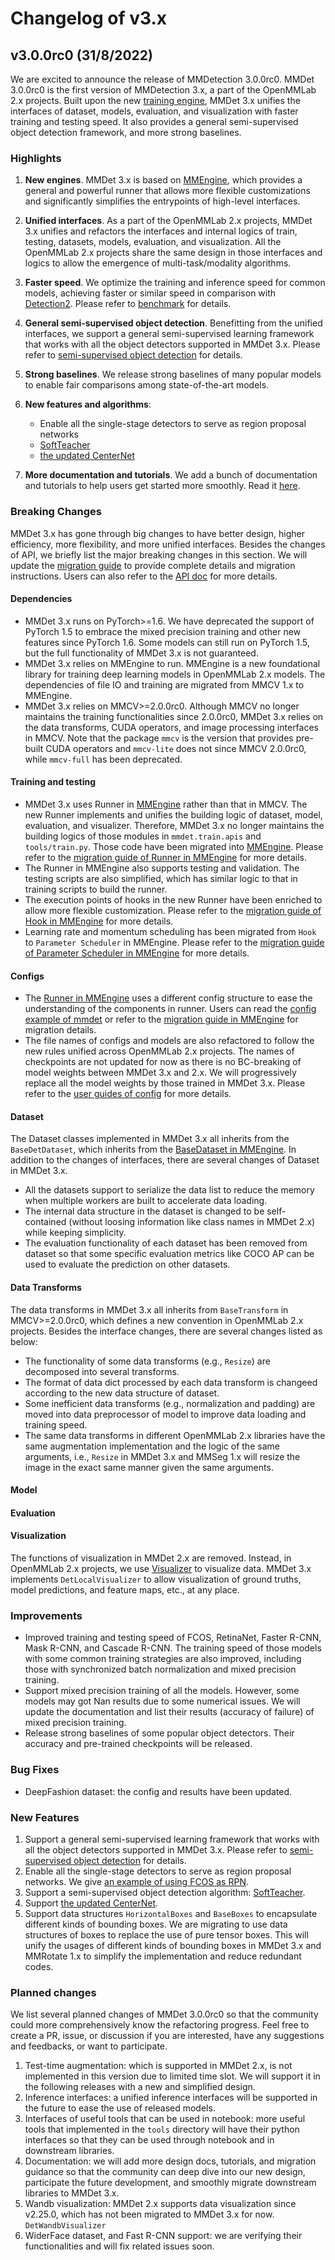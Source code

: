 # Changelog of v3.x

## v3.0.0rc0 (31/8/2022)

We are excited to announce the release of MMDetection 3.0.0rc0.
MMDet 3.0.0rc0 is the first version of MMDetection 3.x, a part of the OpenMMLab 2.x projects.
Built upon the new [training engine](https://github.com/open-mmlab/mmengine),
MMDet 3.x unifies the interfaces of dataset, models, evaluation, and visualization with faster training and testing speed.
It also provides a general semi-supervised object detection framework, and more strong baselines.

### Highlights

1. **New engines**. MMDet 3.x is based on [MMEngine](https://github.com/open-mmlab/mmengine), which provides a general and powerful runner that allows more flexible customizations and significantly simplifies the entrypoints of high-level interfaces.

2. **Unified interfaces**. As a part of the OpenMMLab 2.x projects, MMDet 3.x unifies and refactors the interfaces and internal logics of train, testing, datasets, models, evaluation, and visualization. All the OpenMMLab 2.x projects share the same design in those interfaces and logics to allow the emergence of multi-task/modality algorithms.

3. **Faster speed**. We optimize the training and inference speed for common models, achieving faster or similar speed in comparison with [Detection2](https://github.com/facebookresearch/detectron2/). Please refer to [benchmark](./benchmark.md#comparison-with-detectron2) for details.

4. **General semi-supervised object detection**. Benefitting from the unified interfaces, we support a general semi-supervised learning framework that works with all the object detectors supported in MMDet 3.x. Please refer to [semi-supervised object detection](../user_guides/semi_det.md) for details.

5. **Strong baselines**. We release strong baselines of many popular models to enable fair comparisons among state-of-the-art models.

6. **New features and algorithms**:
    - Enable all the single-stage detectors to serve as region proposal networks
    - [SoftTeacher](https://arxiv.org/abs/2106.09018)
    - [the updated CenterNet](https://arxiv.org/abs/2103.07461)

7. **More documentation and tutorials**. We add a bunch of documentation and tutorials to help users get started more smoothly. Read it [here](https://mmdetection.readthedocs.io/en/3.x/).

### Breaking Changes

MMDet 3.x has gone through big changes to have better design, higher efficiency, more flexibility, and more unified interfaces.
Besides the changes of API, we briefly list the major breaking changes in this section.
We will update the [migration guide](../migration.md) to provide complete details and migration instructions.
Users can also refer to the [API doc](https://mmdetection.readthedocs.io/en/3.x/) for more details.

#### Dependencies

- MMDet 3.x runs on PyTorch>=1.6. We have deprecated the support of PyTorch 1.5 to embrace the mixed precision training and other new features since PyTorch 1.6. Some models can still run on PyTorch 1.5, but the full functionality of MMDet 3.x is not guaranteed.
- MMDet 3.x relies on MMEngine to run. MMEngine is a new foundational library for training deep learning models in OpenMMLab 2.x models. The dependencies of file IO and training are migrated from MMCV 1.x to MMEngine.
- MMDet 3.x relies on MMCV>=2.0.0rc0. Although MMCV no longer maintains the training functionalities since 2.0.0rc0, MMDet 3.x relies on the data transforms, CUDA operators, and image processing interfaces in MMCV. Note that the package `mmcv` is the version that provides pre-built CUDA operators and `mmcv-lite` does not since MMCV 2.0.0rc0, while `mmcv-full` has been deprecated.

#### Training and testing

- MMDet 3.x uses Runner in [MMEngine](https://github.com/open-mmlab/mmengine) rather than that in MMCV. The new Runner implements and unifies the building logic of dataset, model, evaluation, and visualizer. Therefore, MMDet 3.x no longer maintains the building logics of those modules in `mmdet.train.apis` and `tools/train.py`. Those code have been migrated into [MMEngine](https://github.com/open-mmlab/mmengine/blob/main/mmengine/runner/runner.py). Please refer to the [migration guide of Runner in MMEngine](https://mmengine.readthedocs.io/en/latest/migration/runner.html) for more details.
- The Runner in MMEngine also supports testing and validation. The testing scripts are also simplified, which has similar logic to that in training scripts to build the runner.
- The execution points of hooks in the new Runner have been enriched to allow more flexible customization. Please refer to the [migration guide of Hook in MMEngine](https://mmengine.readthedocs.io/en/latest/migration/hook.html) for more details.
- Learning rate and momentum scheduling has been migrated from `Hook` to `Parameter Scheduler` in MMEngine. Please refer to the [migration guide of Parameter Scheduler in MMEngine](https://mmengine.readthedocs.io/en/latest/migration/param_scheduler.html) for more details.

#### Configs

- The [Runner in MMEngine](https://github.com/open-mmlab/mmengine/blob/main/mmengine/runner/runner.py) uses a different config structure to ease the understanding of the components in runner. Users can read the [config example of mmdet](../user_guides/config.md) or refer to the [migration guide in MMEngine](https://mmengine.readthedocs.io/en/latest/migration/runner.html) for migration details.
- The file names of configs and models are also refactored to follow the new rules unified across OpenMMLab 2.x projects. The names of checkpoints are not updated for now as there is no BC-breaking of model weights between MMDet 3.x and 2.x. We will progressively replace all the model weights by those trained in MMDet 3.x. Please refer to the [user guides of config](../user_guides/config.md) for more details.

#### Dataset

The Dataset classes implemented in MMDet 3.x all inherits from the `BaseDetDataset`, which inherits from the [BaseDataset in MMEngine](https://mmengine.readthedocs.io/en/latest/advanced_tutorials/basedataset.html). In addition to the changes of interfaces, there are several changes of Dataset in MMDet 3.x.

- All the datasets support to serialize the data list to reduce the memory when multiple workers are built to accelerate data loading.
- The internal data structure in the dataset is changed to be self-contained (without loosing information like class names in MMDet 2.x) while keeping simplicity.
- The evaluation functionality of each dataset has been removed from dataset so that some specific evaluation metrics like COCO AP can be used to evaluate the prediction on other datasets.

#### Data Transforms

The data transforms in MMDet 3.x all inherits from `BaseTransform` in MMCV>=2.0.0rc0, which defines a new convention in OpenMMLab 2.x projects.
Besides the interface changes, there are several changes listed as below:

- The functionality of some data transforms (e.g., `Resize`) are decomposed into several transforms.
- The format of data dict processed by each data transform is changeed according to the new data structure of dataset.
- Some inefficient data transforms (e.g., normalization and padding) are moved into data preprocessor of model to improve data loading and training speed.
- The same data transforms in different OpenMMLab 2.x libraries have the same augmentation implementation and the logic of the same arguments, i.e., `Resize` in MMDet 3.x and MMSeg 1.x will resize the image in the exact same manner given the same arguments.

#### Model

#### Evaluation

#### Visualization

The functions of visualization in MMDet 2.x are removed. Instead, in OpenMMLab 2.x projects, we use [Visualizer](https://mmengine.readthedocs.io/en/latest/design/visualization.html) to visualize data. MMDet 3.x implements `DetLocalVisualizer` to allow visualization of ground truths, model predictions, and feature maps, etc., at any place.

### Improvements

- Improved training and testing speed of FCOS, RetinaNet, Faster R-CNN, Mask R-CNN, and Cascade R-CNN. The training speed of those models with some common training strategies are also improved, including those with synchronized batch normalization and mixed precision training.
- Support mixed precision training of all the models. However, some models may got Nan results due to some numerical issues. We will update the documentation and list their results (accuracy of failure) of mixed precision training.
- Release strong baselines of some popular object detectors. Their accuracy and pre-trained checkpoints will be released.

### Bug Fixes

- DeepFashion dataset: the config and results have been updated.

### New Features

1. Support a general semi-supervised learning framework that works with all the object detectors supported in MMDet 3.x. Please refer to [semi-supervised object detection](../user_guides/semi_det.md) for details.
2. Enable all the single-stage detectors to serve as region proposal networks. We give [an example of using FCOS as RPN](../user_guides/single_stage_as_rpn.md).
3. Support a semi-supervised object detection algorithm: [SoftTeacher](https://arxiv.org/abs/2106.09018).
4. Support [the updated CenterNet](https://arxiv.org/abs/2103.07461).
5. Support data structures `HorizontalBoxes` and `BaseBoxes` to encapsulate different kinds of bounding boxes. We are migrating to use data structures of boxes to replace the use of pure tensor boxes. This will unify the usages of different kinds of bounding boxes in MMDet 3.x and MMRotate 1.x to simplify the implementation and reduce redundant codes.

### Planned changes

We list several planned changes of MMDet 3.0.0rc0 so that the community could more comprehensively know the refactoring progress. Feel free to create a PR, issue, or discussion if you are interested, have any suggestions and feedbacks, or want to participate.

1. Test-time augmentation: which is supported in MMDet 2.x, is not implemented in this version due to limited time slot. We will support it in the following releases with a new and simplified design.
2. Inference interfaces: a unified inference interfaces will be supported in the future to ease the use of released models.
3. Interfaces of useful tools that can be used in notebook: more useful tools that implemented in the `tools` directory will have their python interfaces so that they can be used through notebook and in downstream libraries.
4. Documentation: we will add more design docs, tutorials, and migration guidance so that the community can deep dive into our new design, participate the future development, and smoothly migrate downstream libraries to MMDet 3.x.
5. Wandb visualization: MMDet 2.x supports data visualization since v2.25.0, which has not been migrated to MMDet 3.x for now. `DetWandbVisualizer`
6. WiderFace dataset, and Fast R-CNN support: we are verifying their functionalities and will fix related issues soon.
